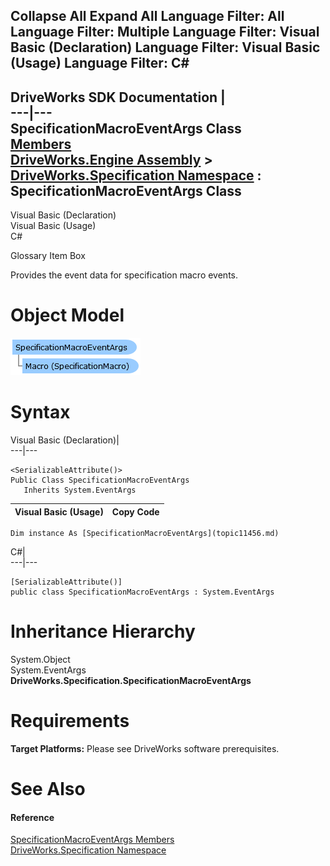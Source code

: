        

 Collapse All Expand All  Language Filter: All  Language Filter: Multiple  Language Filter: Visual Basic (Declaration) Language Filter: Visual Basic (Usage) Language Filter: C#  
---  
DriveWorks SDK Documentation  |   
---|---  
SpecificationMacroEventArgs Class   
[Members](topic11457.md)   
[DriveWorks.Engine Assembly](topic2156.md) > [DriveWorks.Specification Namespace](topic10764.md) : SpecificationMacroEventArgs Class  
---  
  
Visual Basic (Declaration)    
Visual Basic (Usage)    
C# 

Glossary Item Box

Provides the event data for specification macro events. 

# Object Model

![](dotnetdiagramimages/image582.png)

# Syntax

Visual Basic (Declaration)|   
---|---  
      
    
    <SerializableAttribute()>
    Public Class SpecificationMacroEventArgs 
       Inherits System.EventArgs  
  
Visual Basic (Usage)| Copy Code  
---|---  
      
    
    Dim instance As [SpecificationMacroEventArgs](topic11456.md)  
  
C#|   
---|---  
      
    
    [SerializableAttribute()]
    public class SpecificationMacroEventArgs : System.EventArgs   
  
# Inheritance Hierarchy

System.Object  
System.EventArgs  
**DriveWorks.Specification.SpecificationMacroEventArgs**  


# Requirements

**Target Platforms:** Please see DriveWorks software prerequisites.

# See Also

#### Reference

[SpecificationMacroEventArgs Members](topic11457.md)   
[DriveWorks.Specification Namespace](topic10764.md)


